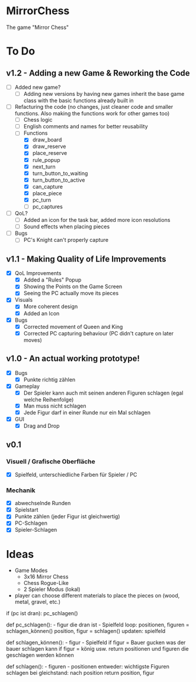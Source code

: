 # MirrorChess
The game "Mirror Chess"

# To Do

## v1.2 - Adding a new Game & Reworking the Code
- [ ] Added new game?
  - [ ] Adding new versions by having new games inherit the base game class with the basic functions already built in
- [ ] Refacturing the code (no changes, just cleaner code and smaller functions. Also making the functions work for other games too)
  - [ ] Chess logic
  - [ ] English comments and names for better reusability
  - [ ] Functions
    - [x] draw_board
    - [x] draw_reserve
    - [x] place_reserve
    - [x] rule_popup
    - [x] next_turn
    - [x] turn_button_to_waiting
    - [x] turn_button_to_active
    - [x] can_capture
    - [x] place_piece
    - [x] pc_turn
    - [ ] pc_captures
- [ ] QoL?
  - [ ] Added an icon for the task bar, added more icon resolutions
  - [ ] Sound effects when placing pieces
- [ ] Bugs
  - [ ] PC's Knight can't properly capture

## v1.1 - Making Quality of Life Improvements
- [x] QoL Improvements
  - [x] Added a "Rules" Popup
  - [x] Showing the Points on the Game Screen
  - [x] Seeing the PC actually move its pieces
- [x] Visuals
  - [x] More coherent design
  - [x] Added an Icon
- [x] Bugs
  - [x] Corrected movement of Queen and King
  - [x] Corrected PC capturing behaviour (PC didn't capture on later moves)

## v1.0 - An actual working prototype!
- [x] Bugs
  - [x] Punkte richtig zählen
- [x] Gameplay
  - [x] Der Spieler kann auch mit seinen anderen Figuren schlagen (egal welche Reihenfolge)
  - [x] Man muss nicht schlagen
  - [x] Jede Figur darf in einer Runde nur ein Mal schlagen
- [x] GUI
  - [x] Drag and Drop

## v0.1
### Visuell / Grafische Oberfläche
- [x] Spielfeld, unterschiedliche Farben für Spieler / PC

### Mechanik
- [x] abwechselnde Runden
- [x] Spielstart
- [x] Punkte zählen (jeder Figur ist gleichwertig)
- [x] PC-Schlagen
- [x] Spieler-Schlagen

# Ideas

- Game Modes
  - 3x16 Mirror Chess
  - Chess Rogue-Like
  - 2 Spieler Modus (lokal)
- player can choose different materials to place the pieces on (wood, metal, gravel, etc.)



if (pc ist dran): pc_schlagen()

def pc_schlagen():
    - figur die dran ist
    - Spielfeld
    loop:
        positionen, figuren = schlagen_können()
        position, figur = schlagen()
        updaten: spielfeld

def schlagen_können():
    - figur
    - Spielfeld
    if figur = Bauer
        gucken was der bauer schlagen kann
    if figur = könig
        usw.
    return positionen und figuren die geschlagen werden können

def schlagen():
    - figuren
    - positionen
    entweder: wichtigste Figuren schlagen
    bei gleichstand: nach position
    return position, figur